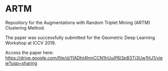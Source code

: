 # ARTM
Repository for the Augmentations with Random Triplet Mining (ARTM) Clustering Method.

The paper was successfully submitted for the Geometric Deep Learning Workshop at ICCV 2019.

Access the paper here: https://drive.google.com/file/d/11ADht4hmCCN1hUuiP6l3pB3Tj3Uw1HJ1/view?usp=sharing

